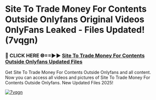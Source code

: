# Site To Trade Money For Contents Outside Onlyfans Original Videos 0nlyFans Leaked - Files Updated! (7vqgn)

<h3>🔴 CLICK HERE 🌐==►► <a href="https://tinyurl.com/2m67pmp6" rel="nofollow">Site To Trade Money For Contents Outside Onlyfans Updated Files</a></h3>

Get Site To Trade Money For Contents Outside Onlyfans and all content. Now you can access all videos and pictures of Site To Trade Money For Contents Outside Onlyfans. New Updated Files 2025!

[![7vqgn](https://i.imgur.com/H4QAA4z.gif)](https://tinyurl.com/2m67pmp6)